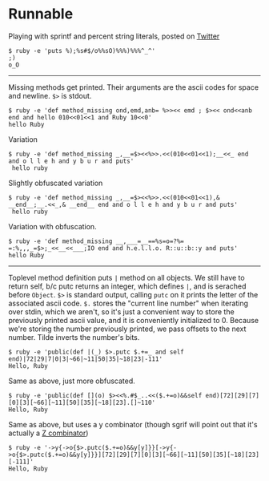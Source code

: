 Runnable
========

Playing with sprintf and percent string literals, posted on [Twitter](https://twitter.com/josh_cheek/status/658032347887996928)

```
$ ruby -e 'puts %);%s#$/o%%sO)%%%)%%%^_^'
;)
o_O
```

-----

Missing methods get printed. Their arguments are the ascii codes for space and newline. `$>` is stdout.

```
$ ruby -e 'def method_missing ond,emd,anb= %>><< emd ; $><< ond<<anb end and hello 010<<01<<1 and Ruby 10<<0'
hello Ruby
```

Variation

```
$ ruby -e 'def method_missing _,__=$><<%>>.<<(010<<01<<1);__<<_ end and o l l e h and y b u r and puts'
 hello ruby
```

Slightly obfuscated variation

```
$ ruby -e 'def method_missing _,__=$><<%>>.<<(010<<01<<1),& __end__;__.<<_,& __end__ end and o l l e h and y b u r and puts'
 hello ruby
```

Variation with obfuscation.

```
$ ruby -e 'def method_missing __,___=__==%s=o=?%= =:%,,,_=$>;_<<__<<___;IO end and h.e.l.l.o. R::u::b::y and puts'
hello Ruby
```

-----

Toplevel method definition puts `|` method on all objects.
We still have to return self, b/c putc returns an integer, which defines `|`, and is serached before `Object`.
`$>` is standard output, calling `putc` on it prints the letter of the associated ascii code.
`$.` stores the "current line number" when iterating over stdin,
which we aren't, so it's just a convenient way to store the previously printed ascii value, and it is conveniently initialized to 0.
Because we're storing the number previously printed, we pass offsets to the next number.
Tilde inverts the number's bits.

```
$ ruby -e 'public(def |(_) $>.putc $.+=_ and self end)|72|29|7|0|3|~66|~11|50|35|~18|23|-111'
Hello, Ruby
```

Same as above, just more obfuscated.

```
$ ruby -e 'public(def [](o) $><<%.#$_..<<($.+=o)&&self end)[72][29][7][0][3][~66][~11][50][35][~18][23].[]~110'
Hello, Ruby
```

Same as above, but uses a y combinator (though sgrif will point out that it's actually a [Z combinator](https://en.wikipedia.org/wiki/Fixed-point_combinator#Strict_fixed_point_combinator))

```
$ ruby -e '->y{->o{$>.putc($.+=o)&&y[y]}}[->y{->o{$>.putc($.+=o)&&y[y]}}][72][29][7][0][3][~66][~11][50][35][~18][23][-111]'
Hello, Ruby
```
